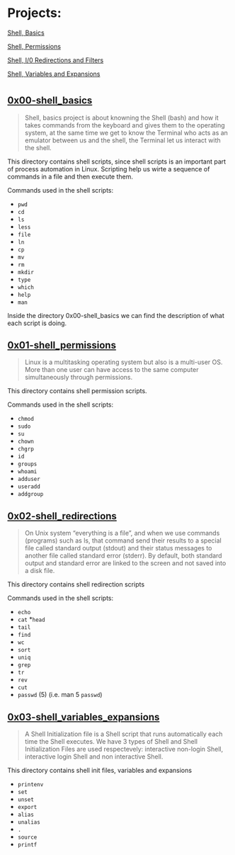 # Projects:
[Shell, Basics](#0x00-shell_basics)

[Shell, Permissions](#0x01-shell_permissions)

[Shell, I/0 Redirections and Filters](#0x02-shell_redirections)

[Shell, Variables and Expansions](#0x03-shell_variables_expansions)

#




## <a href="https://github.com/ceciisalas/alx-system_engineering_devops/tree/master/0x00-shell_basics">0x00-shell_basics</a>

> Shell, basics project is about knowning the Shell (bash) and how it takes commands from the keyboard and gives them to the operating system, at the same time we get to know the Terminal who acts as an emulator between us and the shell, the Terminal let us interact with the shell.

This directory contains shell scripts, since shell scripts is an important part of process automation in Linux. Scripting help us wirte a sequence of commands in a file and then execute them.

Commands used in the shell scripts:
* `pwd`
* `cd`
* `ls`
* `less`
* `file`
* `ln`
* `cp`
* `mv`
* `rm`
* `mkdir`
* `type`
* `which`
* `help`
* `man`

Inside the directory 0x00-shell_basics we can find the description of what each script is doing.


## <a href="https://github.com/ceciisalas/alx-system_engineering-devops/tree/master/0x01-shell_permissions">0x01-shell_permissions</a>
> Linux is a multitasking operating system but also is a multi-user OS. More than one user can have access to the same computer simultaneously through permissions.

This directory contains shell permission scripts.

Commands used in the shell scripts:

* `chmod`
* `sudo`
* `su`
* `chown`
* `chgrp`
* `id`
* `groups`
* `whoami`
* `adduser`
* `useradd`
* `addgroup`


## <a href="https://github.com/ceciisalas/alx-system_engineering-devops/tree/master/0x02-shell_redirections">0x02-shell_redirections</a>
> On Unix system “everything is a file”, and when we use commands (programs) such as ls, that command send their results to a special file called standard output (stdout) and their status messages to another file called standard error (stderr). By default, both standard output and standard error are linked to the screen and not saved into a disk file.

This directory contains shell redirection scripts

Commands used in the shell scripts:

* `echo`
* `cat`
*`head`
* `tail`
* `find`
* `wc`
* `sort`
* `uniq`
* `grep`
* `tr`
* `rev`
* `cut`
* `passwd` (5) (i.e. man 5 `passwd`)


## <a href="https://github.com/ceciisalas/alx-system_engineering-devops/tree/master/0x03-shell_variables_expansions">0x03-shell_variables_expansions</a>
> A Shell Initialization file is a Shell script that runs automatically each time the Shell executes. We have 3 types of Shell and Shell Initialization Files are used respectevely: interactive non-login Shell, interactive login Shell and non interactive Shell.

This directory contains shell init files, variables and expansions

* `printenv`
* `set`
* `unset`
* `export`
* `alias`
* `unalias`
* `.`
* `source`
* `printf`


